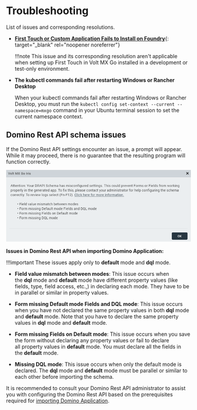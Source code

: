 # Troubleshooting

List of issues and corresponding resolutions. 

- [**First Touch or Custom Application Fails to Install on Foundry**](https://support.hcltechsw.com/csm?id=kb_article&sysparm_article=KB0106427){: target="_blank" rel="noopener noreferrer"}

    !!!note
        This issue and its corresponding resolution aren't applicable when setting up First Touch in Volt MX Go installed in a development or test-only environment.   

- **The kubectl commands fail after restarting Windows or Rancher Desktop**

    When your kubectl commands fail after restarting Windows or Rancher Desktop, you must run the `kubectl config set-context --current --namespace=mxgo` command in your Ubuntu terminal session to set the current namespace context.

## Domino Rest API schema issues

If the Domino Rest API settings encounter an issue, a prompt will appear. While it may proceed, there is no guarantee that the resulting program will function correctly.

![](../assets/images/didrapissues.png)


**Issues in Domino Rest API when importing Domino Application:**

!!!important
    These issues apply only to **default** mode and **dql** mode.

- **Field value mismatch between modes**: This issue occurs when the **dql** mode and **default** mode have different property values (like fields, type, field access, etc.,) in declaring each mode. They have to be in parallel or similar in property values.

- **Form missing Default mode Fields and DQL mode**: This issue occurs when you have not declared the same property values in both **dql** mode and **default** mode. Note that you have to declare the same property values in **dql** mode and **default** mode.

- **Form missing Fields on Default mode**: This issue occurs when you save the form without declaring any property values or fail to declare all property values in **default** mode. You must declare all the fields in the **default** mode.

- **Missing DQL mode**: This issue occurs when only the default mode is declared. The **dql** mode and **default** mode must be parallel or similar to each other before importing the schema.

It is recommended to consult your Domino Rest API administrator to assist you with configuring the Domino Rest API based on the prerequisites required for [importing Domino Application](../tutorials/designimport.md#before-you-start).

